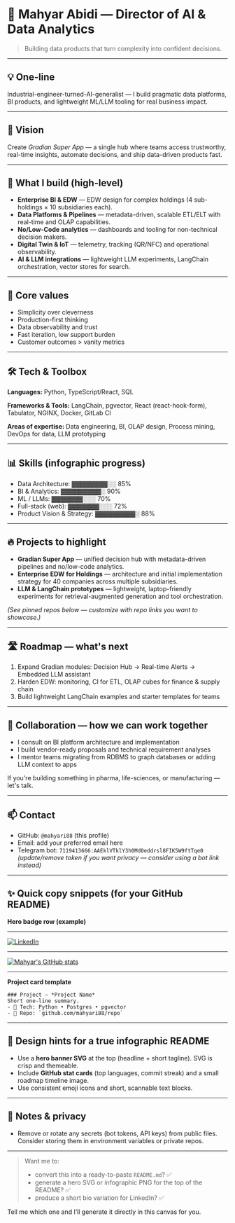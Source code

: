 # 🎯 Mahyar Abidi — Director of AI & Data Analytics

> Building data products that turn complexity into confident decisions.

---

## 💡 One-line

Industrial-engineer-turned-AI-generalist — I build pragmatic data platforms, BI products, and lightweight ML/LLM tooling for real business impact.

---

## 🚀 Vision

Create *Gradian Super App* — a single hub where teams access trustworthy, real-time insights, automate decisions, and ship data-driven products fast.

---

## 🔭 What I build (high-level)

* **Enterprise BI & EDW** — EDW design for complex holdings (4 sub-holdings × 10 subsidiaries each).
* **Data Platforms & Pipelines** — metadata-driven, scalable ETL/ELT with real-time and OLAP capabilities.
* **No/Low-Code analytics** — dashboards and tooling for non-technical decision makers.
* **Digital Twin & IoT** — telemetry, tracking (QR/NFC) and operational observability.
* **AI & LLM integrations** — lightweight LLM experiments, LangChain orchestration, vector stores for search.

---

## 🧭 Core values

* Simplicity over cleverness
* Production-first thinking
* Data observability and trust
* Fast iteration, low support burden
* Customer outcomes > vanity metrics

---

## 🛠️ Tech & Toolbox

**Languages:** Python, TypeScript/React, SQL

**Frameworks & Tools:** LangChain, pgvector, React (react-hook-form), Tabulator, NGINX, Docker, GitLab CI

**Areas of expertise:** Data engineering, BI, OLAP design, Process mining, DevOps for data, LLM prototyping

---

## 📊 Skills (infographic progress)

* Data Architecture: ▓▓▓▓▓▓▓▓░░ 85%
* BI & Analytics: ▓▓▓▓▓▓▓▓▓░ 90%
* ML / LLMs: ▓▓▓▓▓▓▓░░░ 70%
* Full-stack (web): ▓▓▓▓▓▓▓░░░ 72%
* Product Vision & Strategy: ▓▓▓▓▓▓▓▓▓░ 88%

---

## 🔥 Projects to highlight

* **Gradian Super App** — unified decision hub with metadata-driven pipelines and no/low-code analytics.
* **Enterprise EDW for Holdings** — architecture and initial implementation strategy for 40 companies across multiple subsidiaries.
* **LLM & LangChain prototypes** — lightweight, laptop-friendly experiments for retrieval-augmented generation and tool orchestration.

*(See pinned repos below — customize with repo links you want to showcase.)*

---

## 🛣️ Roadmap — what's next

1. Expand Gradian modules: Decision Hub → Real-time Alerts → Embedded LLM assistant
2. Harden EDW: monitoring, CI for ETL, OLAP cubes for finance & supply chain
3. Build lightweight LangChain examples and starter templates for teams

---

## 🤝 Collaboration — how we can work together

* I consult on BI platform architecture and implementation
* I build vendor-ready proposals and technical requirement analyses
* I mentor teams migrating from RDBMS to graph databases or adding LLM context to apps

If you're building something in pharma, life-sciences, or manufacturing — let's talk.

---

## 📫 Contact

* GitHub: `@mahyari88` (this profile)
* Email: add your preferred email here
* Telegram bot: `7119413666:AAEklVTklY3h0Md0eddrsl8FIK5W9ftTqe0` *(update/remove token if you want privacy — consider using a bot link instead)*

---

## ✨ Quick copy snippets (for your GitHub README)

**Hero badge row (example)**

---

[![LinkedIn](https://img.shields.io/badge/LinkedIn-Mahyar-blue?logo=linkedin)](https://www.linkedin.com/in/mahyarabidi)

---

[![Mahyar's GitHub stats](https://github-readme-stats.vercel.app/api?username=mahyari88)](https://github.com/anuraghazra/github-readme-stats&show_icons=true&theme=ambient_gradient )

---

**Project card template**

```
### Project — *Project Name*
Short one-line summary.
- 🔧 Tech: Python • Postgres • pgvector
- 📎 Repo: `github.com/mahyari88/repo`
```

---

## 🎨 Design hints for a true infographic README

* Use a **hero banner SVG** at the top (headline + short tagline). SVG is crisp and themeable.
* Include **GitHub stat cards** (top languages, commit streak) and a small roadmap timeline image.
* Use consistent emoji icons and short, scannable text blocks.

---

## 🧾 Notes & privacy

* Remove or rotate any secrets (bot tokens, API keys) from public files. Consider storing them in environment variables or private repos.

---

> Want me to:
>
> * convert this into a ready-to-paste `README.md`? ✅
> * generate a hero SVG or infographic PNG for the top of the README? ✅
> * produce a short bio variation for LinkedIn? ✅

Tell me which one and I’ll generate it directly in this canvas for you.
